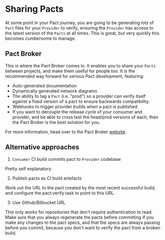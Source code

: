 # Sharing Pacts

At some point in your Pact journey, you are going to be generating lots of `Pact` files for your `Provider` to verify, ensuring the `Provider` has access to the latest version of the `Pacts` at all times. This is great, but very quickly this becomes cumbersome to manage.

## Pact Broker

This is where the Pact Broker comes in. It enables you to share your `Pacts` between projects, and make them useful for people too. It is the recommended way forward for serious Pact development, featuring:

* Auto-generated documentation
* Dynamically generated network diagrams
* The ability to tag a `Pact` (i.e. "prod") so a provider can verify itself against a fixed version of a pact to ensure backwards compatibility.
* Webhooks to trigger provider builds when a pact is published.
* If you want to decouple the release cycle of your consumer and provider, and be able to cross test the head/prod versions of each, then the Pact Broker is the best solution for you.

For more information, head over to the Pact Broker [website](https://github.com/bethesque/pact_broker).

## Alternative approaches

1. `Consumer` CI build commits pact to `Provider` codebase

Pretty self explanatory.

2. Publish pacts as CI build artefacts

Work out the URL to the pact created by the most recent successful build, and configure the pact:verify task to point to this URL.

3. Use Github/Bitbucket URL

This only works for repositories that don't require authentication to read. Make sure that you always regenerate the pacts before committing if you make any changes to the pact specs, and that the specs are always passing before you commit, because you don't want to verify the pact from a broken build.